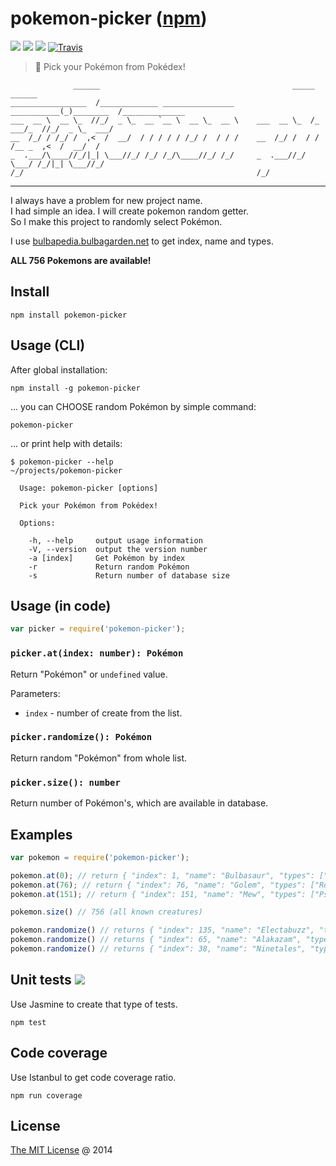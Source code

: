 # pokemon-picker ([npm](https://www.npmjs.com/package/pokemon-picker))

![](https://img.shields.io/npm/v/pokemon-picker.svg)
![](https://img.shields.io/npm/dt/pokemon-picker.svg)
![](https://img.shields.io/npm/l/pokemon-picker.svg)
[![Travis](https://img.shields.io/travis/piecioshka/pokemon-picker.svg?maxAge=2592000)](https://travis-ci.org/piecioshka/pokemon-picker)

> :art: Pick your Pokémon from Pokédex!

```
              ______                                           _____      ______              
_________________  /_____________ ________________     ___________(_)________  /______________
___  __ \  __ \_  //_/  _ \_  __ `__ \  __ \_  __ \    ___  __ \_  /_  ___/_  //_/  _ \_  ___/
__  /_/ / /_/ /  ,<  /  __/  / / / / / /_/ /  / / /    __  /_/ /  / / /__ _  ,<  /  __/  /    
_  .___/\____//_/|_| \___//_/ /_/ /_/\____//_/ /_/     _  .___//_/  \___/ /_/|_| \___//_/     
/_/                                                    /_/                                    

```

----

I always have a problem for new project name.<br />
I had simple an idea. I will create pokemon random getter.<br />
So I make this project to randomly select Pokémon.

I use [bulbapedia.bulbagarden.net][0] to get index, name and types.<br />

**ALL 756 Pokemons are available!**

## Install

```
npm install pokemon-picker
```

## Usage (CLI)

After global installation:

```
npm install -g pokemon-picker
```

... you can CHOOSE random Pokémon by simple command:

```
pokemon-picker
```

... or print help with details:

```
$ pokemon-picker --help                                                                                                                   ~/projects/pokemon-picker

  Usage: pokemon-picker [options]

  Pick your Pokémon from Pokédex!

  Options:

    -h, --help     output usage information
    -V, --version  output the version number
    -a [index]     Get Pokémon by index
    -r             Return random Pokémon
    -s             Return number of database size
```

## Usage (in code)

```javascript
var picker = require('pokemon-picker');
```

### `picker.at(index: number): Pokémon`

Return "Pokémon" or `undefined` value.

Parameters:

 * `index` - number of create from the list.

### `picker.randomize(): Pokémon`

Return random "Pokémon" from whole list.

### `picker.size(): number`

Return number of Pokémon's, which are available in database.

## Examples

```javascript
var pokemon = require('pokemon-picker');

pokemon.at(0); // return { "index": 1, "name": "Bulbasaur", "types": ["Grass", "Poison"] }
pokemon.at(76); // return { "index": 76, "name": "Golem", "types": ["Rock", "Ground"] }
pokemon.at(151); // return { "index": 151, "name": "Mew", "types": ["Psychic"] }

pokemon.size() // 756 (all known creatures)

pokemon.randomize() // returns { "index": 135, "name": "Electabuzz", "types": ["Electric"] }
pokemon.randomize() // returns { "index": 65, "name": "Alakazam", "types": ["Psychic"] }
pokemon.randomize() // returns { "index": 38, "name": "Ninetales", "types": ["Fire"] }
```

## Unit tests ![](https://img.shields.io/badge/tests-4/4-brightgreen.svg)

Use Jasmine to create that type of tests.

```
npm test
```

## Code coverage

Use Istanbul to get code coverage ratio.

```
npm run coverage
```

## License

[The MIT License](http://piecioshka.mit-license.org) @ 2014

[0]: http://bulbapedia.bulbagarden.net/wiki/List_of_Pok%C3%A9mon_by_National_Pok%C3%A9dex_number
